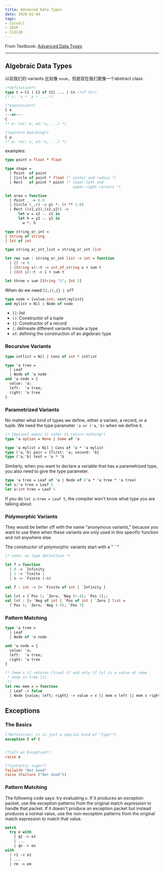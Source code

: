 ```yaml
---
title: Advanced Data Types
date: 2020-02-04
tags:
- Cornell
- 20SP
- CS3110
---
```


From Textbook: [Advanced Data Types](https://www.cs.cornell.edu/courses/cs3110/2020sp/textbook/data/advanced.html)

---

## Algebraic Data Types

以前我们的 variants 比较像 `enum`，但是现在我们更像一个abstract class

<!--more-->

```ocaml
(*definition*)
type t = C1 | C2 of t2| ... | Cn (*of tn*)
(* t: 'a * 'a * ... *)

(*expression*)
C e
---or---
C
(* e: (e1:'a, e2:'a, ...) *)

(*pattern matching*)
C p
(* p: (e1:'a, e2:'a, ...) *)
```

examples: 

```ocaml
type point = float * float 

type shape =
  | Point  of point
  | Circle of point * float (* center and radius *)
  | Rect   of point * point (* lower-left and 
                               upper-right corners *)

let area = function
  | Point _ -> 0.0
  | Circle (_,r) -> pi *. (r ** 2.0)
  | Rect ((x1,y1),(x2,y2)) ->
      let w = x2 -. x1 in
      let h = y2 -. y1 in
        w *. h

type string_or_int =
| String of string
| Int of int

type string_or_int_list = string_or_int list

let rec sum : string_or_int list -> int = function
  | [] -> 0
  | (String s)::t -> int_of_string s + sum t
  | (Int i)::t -> i + sum t

let three = sum [String "1"; Int 2]
```





When do we need `[],(),{} | of`?

```ocaml
type node = {value:int; next:mylist}
and mylist = Nil | Node of node
```

- `[]`: list
- `()`: Constructor of a tuple 
- `{}`: Constructor of a record
- `|`: delineate different variants inside a type
- `of`: defining the construction of an algebraic type 



### Recursive Variants

```ocaml
type intlist = Nil | Cons of int * intlist

type 'a tree = 
  | Leaf 
  | Node of 'a node
and 'a node = { 
  value: 'a; 
  left:  'a tree; 
  right: 'a tree
}
```

### Parametrized Variants

No matter what kind of types we define, either a variant, a record, or a tuple. We need the type parameter `'a or ('a,'b)` when we define it. 

```ocaml
(* [Option] makes it safer to return nothing*)
type 'a option = None | Some of 'a

type 'a mylist = Nil | Cons of 'a * 'a mylist
type ('a,'b) pair = {first: 'a; second: 'b}
type ('a,'b) test = 'a * 'b
```

Similarly, when you want to declare a variable that has a parametrized type, you also need to give the type parameter.

```ocaml
type 'a tree = Leaf of 'a | Node of ('a * 'a tree * 'a tree)
let x:'a tree = Leaf 5
let x:int tree = Leaf 5
```

If you do `let x:tree = Leaf 5`, the compiler won't know what type you are talking about. 

### Polymorphic Variants

They would be better off with the name "anonymous variants," because you want to use them when these variants are only used in this specific function and not anywhere else. 

The constructor of polymorphic variants start with a " ` "

```ocaml
(* note: no type definition *)

let f = function
  | 0 -> `Infinity
  | 1 -> `Finite 1
  | n -> `Finite (-n)
  
val f : int -> [> `Finite of int | `Infinity ]

let lst = [`Pos 5; `Zero; `Neg (~-4); `Pos 3];;
val lst : [> `Neg of int | `Pos of int | `Zero ] list =
  [`Pos 5; `Zero; `Neg (-4); `Pos 3]
```

### Pattern Matching

```ocaml
type 'a tree = 
  | Leaf 
  | Node of 'a node

and 'a node = { 
  value: 'a; 
  left:  'a tree; 
  right: 'a tree
}

(* [mem x t] returns [true] if and only if [x] is a value at some
 * node in tree [t]. 
 *)
let rec mem x = function
  | Leaf -> false
  | Node {value; left; right} -> value = x || mem x left || mem x right
```



## Exceptions

### The Basics

```ocaml
(*Definition: it is just a special kind of "type"*)
exception E of t


(*Call an Exception*)
raise e

(*syntactic sugar*)
failwith "Not Good"
raise (Failure ("Not Good"))
```

### Pattern Matching

The following code says: try evaluating `e`. If it produces an exception packet, use the exception patterns from the original match expression to handle that packet. If it doesn't produce an exception packet but instead produces a normal value, use the non-exception patterns from the original match expression to match that value.

```ocaml
match 
  try e with
    | q1 -> e1
    | ...
    | qn -> en
with
  | r1 -> e1
  | ...
  | rm -> em
```